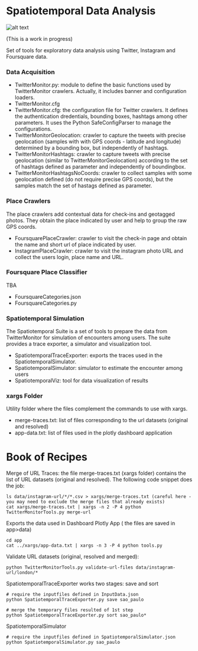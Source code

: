 # Spatiotemporal Data Analysis

![alt text](http://data.whicdn.com/images/69304651/large.gif "Welcome!")

(This is a work in progress)

Set of tools for exploratory data analysis using Twitter, Instagram and Foursquare data.

### Data Acquisition
* TwitterMonitor.py: module to define the basic functions used by TwitterMonitor crawlers. Actually, it includes banner and configuration loaders.
* TwitterMonitor.cfg
* TwitterMonitor.cfg: the configuration file for Twitter crawlers. It defines the authentication dredentials, bounding boxes, hashtags among other parameters. It uses the Python SafeConfigParser to manage the configurations.
* TwitterMonitorGeolocation: crawler to capture the tweets with precise geolocation (samples with with GPS coords - latitude and longitude) determined by a bounding box, but independently of hashtags.
* TwitterMonitorHashtags: crawler to capture tweets with precise geolocation (similar to TwitterMonitorGeolocation) according to the set of hashtags defined as parameter and independently of boundingbox.
* TwitterMonitorHashtagsNoCoords: crawler to collect samples with some geolocation defined (do not require precise GPS coords), but the samples match the set of hastags defined as parameter.

### Place Crawlers
The place crawlers add contextual data for check-ins and geotagged photos. They obtain the place indicated by user and help to group the raw GPS coords.
* FoursquarePlaceCrawler: crawler to visit the check-in page and obtain the name and short url of place indicated by user.
* InstagramPlaceCrawler: crawler to visit the instagram photo URL and collect the users login, place name and URL.

### Foursquare Place Classifier
TBA
* FoursquareCategories.json
* FoursquareCategories.py

### Spatiotemporal Simulation
The Spatiotemporal Suite is a set of tools to prepare the data from TwitterMonitor for simulation of encounters among users.
The suite provides a trace exporter, a simulator and visualization tool.
* SpatiotemporalTraceExporter: exports the traces used in the SpatiotemporalSimulator.
* SpatiotemporalSimulator: simulator to estimate the encounter among users
* SpatiotemporalViz: tool for data visualization of results

### xargs Folder
Utility folder where the files complement the commands to use with xargs.
* merge-traces.txt: list of files corresponding to the url datasets (original and resolved)
* app-data.txt: list of files used in the plotly dashboard application

# Book of Recipes
Merge of URL Traces: the file merge-traces.txt (xargs folder) contains the list of URL datasets (original and resolved). The following code snippet does the job:
```
ls data/instagram-url/*/*.csv > xargs/merge-traces.txt (careful here - you may need to exclude the merge files that already exists)
cat xargs/merge-traces.txt | xargs -n 2 -P 4 python TwitterMonitorTools.py merge-url
```


Exports the data used in Dashboard Plotly App ( the files are saved in app>data)
```
cd app
cat ../xargs/app-data.txt | xargs -n 3 -P 4 python tools.py
```


Validate URL datasets (original, resolved and merged):
```
python TwitterMonitorTools.py validate-url-files data/instagram-url/london/*
```

SpatiotemporalTraceExporter works two stages: save and sort
```
# require the inputfiles defined in InputData.json
python SpatiotemporalTraceExporter.py save sao_paulo

# merge the temporary files resulted of 1st step
python SpatiotemporalTraceExporter.py sort sao_paulo*
```

SpatiotemporalSimulator
```
# require the inputfiles defined in SpatiotemporalSimulator.json
python SpatiotemporalSimulator.py sao_paulo
```
